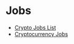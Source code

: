 # Jobs

* [Crypto Jobs List](https://cryptojobslist.com/) 
* [Cryptocurrency Jobs](https://cryptocurrencyjobs.co/)


